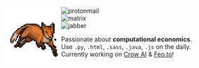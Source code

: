 <img src="fox.gif" width=25% align=left></img>

![protonmail](https://img.shields.io/badge/-ian.koide@proton.me-313131?style=flat-square&labelColor=313131&logo=protonmail&logoColor=white&color=313131)  
![matrix](https://img.shields.io/badge/-@ian:sewer.fail-313131?style=flat-square&labelColor=313131&logo=matrix&logoColor=white&color=313131)  
![jabber](https://img.shields.io/badge/-ian.koide@jabber.calyxinstitute.org-313131?style=flat-square&labelColor=313131&logo=xmpp&logoColor=white&color=313131)  

- Passionate about **computational economics**.
- Use `.py`, `.html`, `.sass`, `.java`, `.js` on the daily.
- Currently working on [Crow AI](https://github.com/ikoide/crow) & [Feo.to](https://feo.to)!
